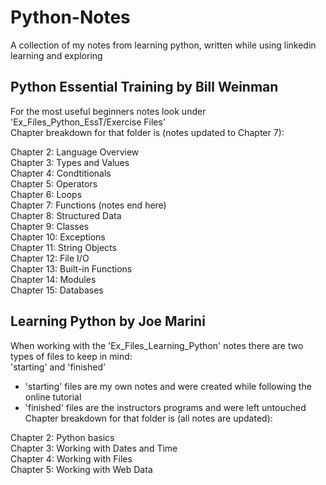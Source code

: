 # Python-Notes
A collection of my notes from learning python, written while using linkedin learning and exploring  

## Python Essential Training by Bill Weinman
For the most useful beginners notes look under 'Ex_Files_Python_EssT/Exercise Files'  
Chapter breakdown for that folder is (notes updated to Chapter 7):  
  
Chapter 2: Language Overview  
Chapter 3: Types and Values  
Chapter 4: Condtitionals  
Chapter 5: Operators  
Chapter 6: Loops  
Chapter 7: Functions (notes end here)  
Chapter 8: Structured Data  
Chapter 9: Classes  
Chapter 10: Exceptions  
Chapter 11: String Objects  
Chapter 12: File I/O  
Chapter 13: Built-in Functions  
Chapter 14: Modules  
Chapter 15: Databases  

## Learning Python by Joe Marini
When working with the 'Ex_Files_Learning_Python' notes there are two types of files to keep in mind:  
'starting' and 'finished'  
 - 'starting' files are my own notes and were created while following the online tutorial  
 - 'finished' files are the instructors programs and were left untouched  
Chapter breakdown for that folder is (all notes are updated):  
  
Chapter 2: Python basics  
Chapter 3: Working with Dates and Time  
Chapter 4: Working with Files  
Chapter 5: Working with Web Data  
